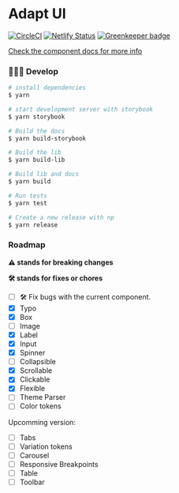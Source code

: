 # Adapt UI

[![CircleCI](https://circleci.com/gh/matheusps/adapt-ui.svg?style=svg)](https://circleci.com/gh/matheusps/adapt-ui)
[![Netlify Status](https://api.netlify.com/api/v1/badges/f4a3987b-301a-4273-b833-ee993812c4c3/deploy-status)](https://app.netlify.com/sites/adapt-ui/deploys) [![Greenkeeper badge](https://badges.greenkeeper.io/matheusps/adapt-ui.svg)](https://greenkeeper.io/)

[Check the component docs for more info](https://adapt-ui.netlify.com/)

### 👨🏾‍💻 Develop

```bash
# install dependencies
$ yarn

# start development server with storybook
$ yarn storybook

# Build the docs
$ yarn build-storybook

# Build the lib
$ yarn build-lib

# Build lib and docs
$ yarn build

# Run tests
$ yarn test

# Create a new release with np
$ yarn release
```

### Roadmap

**⚠️ stands for breaking changes**

**🛠 stands for fixes or chores**

- [ ] 🛠 Fix bugs with the current component.
- [x] Typo
- [x] Box
- [ ] Image
- [x] Label
- [x] Input
- [x] Spinner
- [ ] Collapsible
- [x] Scrollable
- [x] Clickable
- [x] Flexible
- [ ] Theme Parser
- [ ] Color tokens

Upcomming version:

- [ ] Tabs
- [ ] Variation tokens
- [ ] Carousel
- [ ] Responsive Breakpoints
- [ ] Table
- [ ] Toolbar
